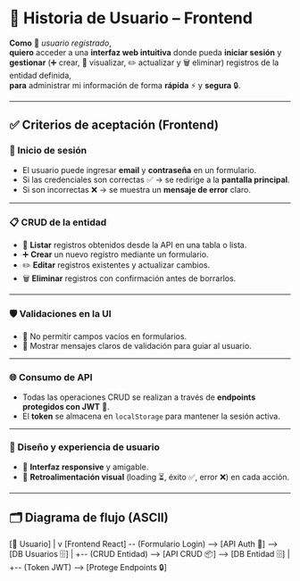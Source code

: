 # 📜 Historia de Usuario – Frontend

**Como** 👤 *usuario registrado*,  
**quiero** acceder a una **interfaz web intuitiva** donde pueda **iniciar sesión** y **gestionar** (➕ crear, 👀 visualizar, ✏️ actualizar y 🗑 eliminar) registros de la entidad definida,  
**para** administrar mi información de forma **rápida** ⚡ y **segura** 🔒.

---

## ✅ Criterios de aceptación (Frontend)

### 🔐 Inicio de sesión
- El usuario puede ingresar **email** y **contraseña** en un formulario.
- Si las credenciales son correctas ✅ → se redirige a la **pantalla principal**.
- Si son incorrectas ❌ → se muestra un **mensaje de error** claro.

---

### 📋 CRUD de la entidad
- 📄 **Listar** registros obtenidos desde la API en una tabla o lista.
- ➕ **Crear** un nuevo registro mediante un formulario.
- ✏️ **Editar** registros existentes y actualizar cambios.
- 🗑 **Eliminar** registros con confirmación antes de borrarlos.

---

### 🛡 Validaciones en la UI
- 🚫 No permitir campos vacíos en formularios.
- 💬 Mostrar mensajes claros de validación para guiar al usuario.

---

### 🌐 Consumo de API
- Todas las operaciones CRUD se realizan a través de **endpoints protegidos con JWT** 🔑.
- El **token** se almacena en `localStorage` para mantener la sesión activa.

---

### 🎨 Diseño y experiencia de usuario
- 📱 **Interfaz responsive** y amigable.
- 🔄 **Retroalimentación visual** (loading ⏳, éxito ✅, error ❌) en cada acción.

---

## 🗂 Diagrama de flujo (ASCII)

[👤 Usuario]
|
v
[Frontend React] -- (Formulario Login) --> [API Auth 🔑] --> [DB Usuarios 🗄]
|
+-- (CRUD Entidad) --> [API CRUD 📦] --> [DB Entidad 🗄]
|
+-- (Token JWT) --> [Protege Endpoints 🔒]